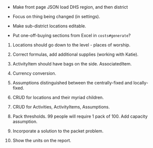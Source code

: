 *   Make front page JSON load DHS region, and then district

*   Focus on thing being changed (in settings).

*   Make sub-district locations editable.

*   Put one-off-buying sections from Excel in `costs#generate`?

1.  Locations should go down to the level - places of worship.

2.  Correct formulas, add additional supplies (working with Katie).

3.  ActivityItem should have bags on the side. AssociatedItem.

4.  Currency conversion.

5.  Assumptions distinguished between the centrally-fixed and locally-fixed.

6.  CRUD for locations and their myriad children.

7.  CRUD for Activities, ActivityItems, Assumptions.

8.  Pack thresholds. 99 people will require 1 pack of 100. Add capacity assumption.

9.  Incorporate a solution to the packet problem.

10. Show the units on the report.
